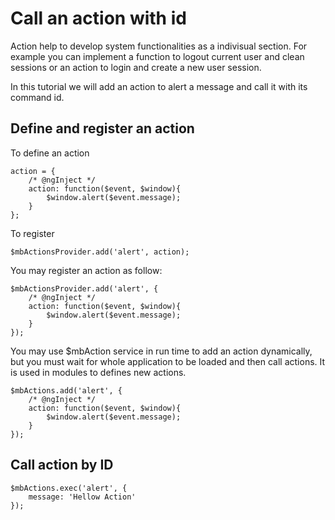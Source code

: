 # Call an action with id

Action help to develop system functionalities as a indivisual section. For example you can 
implement a function to logout current user and clean sessions or an action to login and
create a new user session.

In this tutorial we will add an action to alert a message and call it with its command id.

## Define and register an action

To define an action

	action = {
		/* @ngInject */
		action: function($event, $window){
			$window.alert($event.message);
		}
	};

To register

	$mbActionsProvider.add('alert', action);

You may register an action as follow:

	$mbActionsProvider.add('alert', {
		/* @ngInject */
		action: function($event, $window){
			$window.alert($event.message);
		}
	});

You may use $mbAction service in run time to add an action dynamically, but you must 
wait for whole application to be loaded and then call actions. It is used in modules
to defines new actions.


	$mbActions.add('alert', {
		/* @ngInject */
		action: function($event, $window){
			$window.alert($event.message);
		}
	});


## Call action by ID

	$mbActions.exec('alert', {
		message: 'Hellow Action'
	});

